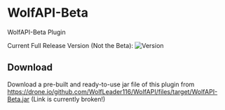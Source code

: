 # WolfAPI-Beta
WolfAPI-Beta Plugin

Current Full Release Version (Not the Beta): ![Version](https://img.shields.io/github/release/WolfLeader116/WolfAPI.svg?style=flat-square)

## Download
Download a pre-built and ready-to-use jar file of this plugin from https://drone.io/github.com/WolfLeader116/WolfAPI/files/target/WolfAPI-Beta.jar
(Link is currently broken!)
